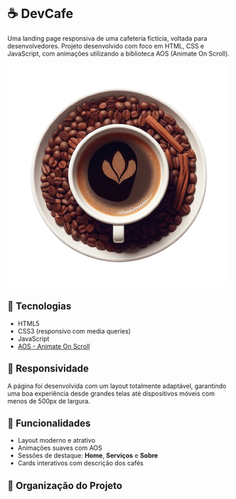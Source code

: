 # ☕ DevCafe

Uma landing page responsiva de uma cafeteria fictícia, voltada para desenvolvedores. Projeto desenvolvido com foco em HTML, CSS e JavaScript, com animações utilizando a biblioteca AOS (Animate On Scroll).

![Preview do DevCafe](./img/cafe.png) <!-- Você pode substituir por um print da página inteira se quiser -->

## 🚀 Tecnologias

- HTML5
- CSS3 (responsivo com media queries)
- JavaScript
- [AOS - Animate On Scroll](https://michalsnik.github.io/aos/)

## 📱 Responsividade

A página foi desenvolvida com um layout totalmente adaptável, garantindo uma boa experiência desde grandes telas até dispositivos móveis com menos de 500px de largura.

## 🎯 Funcionalidades

- Layout moderno e atrativo
- Animações suaves com AOS
- Sessões de destaque: **Home**, **Serviços** e **Sobre**
- Cards interativos com descrição dos cafés

## 🧩 Organização do Projeto
